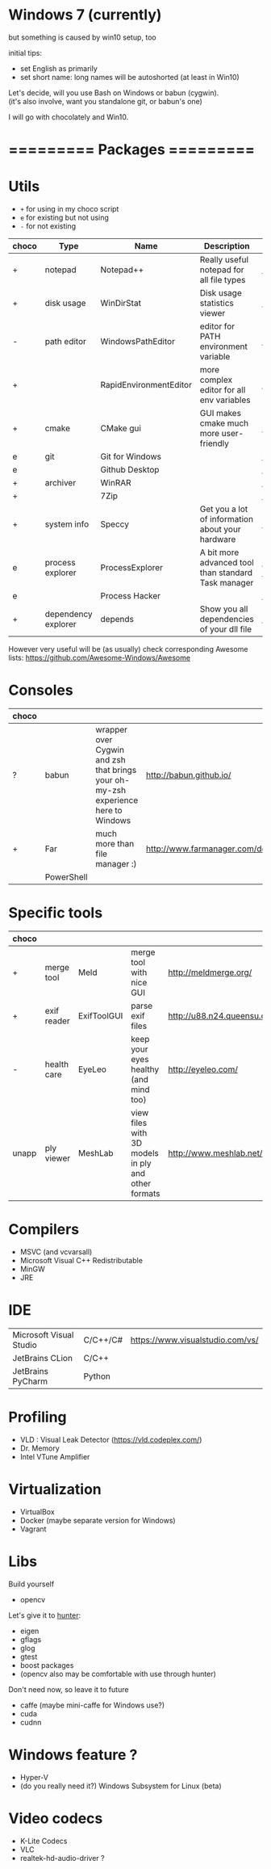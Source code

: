 Windows 7 (currently)
=====================
but something is caused by win10 setup, too


initial tips:
- set English as primarily
- set short name: long names will be autoshorted (at least in Win10)

Let's decide, will you use Bash on Windows or babun (cygwin).  
(it's also involve, want you standalone git, or babun's one)

I will go with chocolately and Win10.


=========  Packages =========
=============================

Utils
=====
- `+` for using in my choco script
- `e` for existing but not using
- `-` for not existing

|choco| Type        | Name                   | Description                                 | Link                           |
|-----|-------------|------------------------|---------------------------------------------|--------------------------------|
|  +  | notepad     | Notepad++              | Really useful notepad for all file types    | https://notepad-plus-plus.org/ |
|  +  | disk usage  | WinDirStat             | Disk usage statistics viewer                | https://windirstat.net/ |
| -   | path editor | WindowsPathEditor      | editor for PATH environment variable        | https://rix0rrr.github.io/WindowsPathEditor/ |
|  +  |             | RapidEnvironmentEditor | more complex editor for all env variables   | https://www.rapidee.com |
|  +  | cmake       | CMake gui              | GUI makes cmake much more user-friendly     | https://cmake.org/download/ |
|   e | git         | Git for Windows        |                                             | https://git-for-windows.github.io/ |
|   e |             | Github Desktop         |                                             | https://desktop.github.com/ |
|  +  | archiver    | WinRAR                 |                                             | http://www.win-rar.com/ |
|  +  |             | 7Zip                   |                                             | http://www.7-zip.org/ |
|  +  | system info         | Speccy          | Get you a lot of information about your hardware       | https://www.piriform.com/speccy |
|   e | process explorer    | ProcessExplorer | A bit more advanced tool than standard Task manager    | https://technet.microsoft.com/en-us/sysinternals/processexplorer.aspx |
|   e |                     | Process Hacker  |                                                        | http://processhacker.sourceforge.net/ |
|  +  | dependency explorer | depends         | Show you all dependencies of your dll file | http://www.dependencywalker.com/ |

However very useful will be (as usually) check corresponding Awesome lists:
https://github.com/Awesome-Windows/Awesome

Consoles
======== 
|choco|            |                                                                                   |                         |
|-----|------------|-----------------------------------------------------------------------------------|-------------------------|
|   ? | babun      | wrapper over Cygwin and zsh that brings your oh-my-zsh experience here to Windows | http://babun.github.io/ |
|  +  | Far        | much more than file manager :)                                                    | http://www.farmanager.com/download.php |
|     | PowerShell |

Specific tools
==============
|choco|             |             |                                       |                        |
|-----|-------------|-------------|---------------------------------------|------------------------|
|  +  | merge tool  | Meld        | merge tool with nice GUI              | http://meldmerge.org/  |
|  +  | exif reader | ExifToolGUI | parse exif files                      | http://u88.n24.queensu.ca/~bogdan/ |
| -   | health care | EyeLeo      | keep your eyes healthy (and mind too) | http://eyeleo.com/ |
|unapp| ply viewer  | MeshLab     | view files with 3D models in ply and other formats | http://www.meshlab.net/ |

Compilers
=========
- MSVC (and vcvarsall)
- Microsoft Visual C++ Redistributable 
- MinGW
- JRE

IDE
===
|                         |          |                                     |
|-------------------------|----------|-------------------------------------|
| Microsoft Visual Studio | C/C++/C# |  https://www.visualstudio.com/vs/   |
| JetBrains CLion         | C/C++    |                                     |
| JetBrains PyCharm       | Python   |                                     |

Profiling 
=============
- VLD : Visual Leak Detector (https://vld.codeplex.com/)
- Dr. Memory
- Intel VTune Amplifier

Virtualization
==============
- VirtualBox
- Docker (maybe separate version for Windows)
- Vagrant

Libs
====
Build yourself
- opencv

Let's give it to [hunter](https://github.com/ruslo/hunter):
- eigen
- gflags 
- glog
- gtest
- boost packages
- (opencv also may be comfortable with use through hunter)

Don't need now, so leave it to future
- caffe (maybe mini-caffe for Windows use?)
- cuda
- cudnn  


Windows feature ?
=================
- Hyper-V
- (do you really need it?) Windows Subsystem for Linux (beta)

Video codecs
============
- K-Lite Codecs
- VLC
- realtek-hd-audio-driver ?